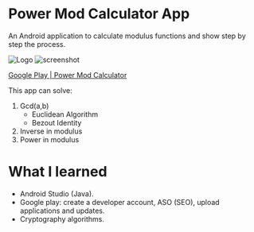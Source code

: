 # Power Mod Calculator App 

An Android application to calculate modulus functions and show step by step the process.

![Logo](https://thumbs.subefotos.com/74a5303b5b4472f81dd523f1a837b090o.jpg)
![screenshot](https://thumbs.subefotos.com/382eaf8870f10c58c69eecacdc5eea50o.jpg)

[Google Play | Power Mod Calculator](https://play.google.com/store/apps/details?id=com.santa.xavi.gcd)


This app can solve: 
1. Gcd(a,b)
    * Euclidean Algorithm
    * Bezout Identity
2. Inverse in modulus
3. Power in modulus

# What I learned

* Android Studio (Java).
* Google play: create a developer account, ASO (SEO), upload applications and updates.
* Cryptography algorithms.

